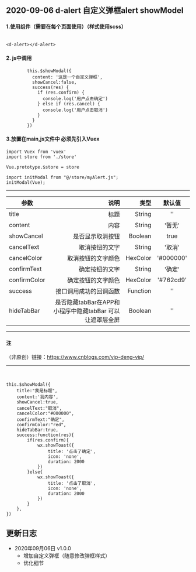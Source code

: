 ## 2020-09-06 d-alert 自定义弹框alert showModel

#### 1.使用组件（需要在每个页面使用）（样式使用scss）
````

<d-alert></d-alert>

````
#### 2. js中调用
````
		this.$showModal({
		  content: '这是一个自定义弹框',
		  showCancel:false,
		  success(res) {
			if (res.confirm) {
			  console.log('用户点击确定')
			} else if (res.cancel) {
			  console.log('用户点击取消')
			}
		  }
		})

````

#### 3.放置在main,js文件中 必须先引入Vuex 
````
import Vuex from 'vuex'
import store from './store'

Vue.prototype.$store = store

import initModal from "@/store/myAlert.js";
initModal(Vue);
````

----
| 参数       | 说明   |类型    |  默认值 |
| --------   | -----:  |-----:  | :----:  |
| title    | 标题 |String  |   ''    |
| content     | 内容 | String |   '暂无' |
| showCancel     | 是否显示取消按钮 | Boolean |   true |
| cancelText    | 取消按钮的文字 | String  |  '取消'     |
| cancelColor    | 取消按钮的文字颜色 | HexColor  |  '#000000'     |
| confirmText    | 确定按钮的文字 | String  |  '确定'     |
| confirmColor    | 确定按钮的文字颜色 | HexColor  |  '#762cd9'     |
| success    | 接口调用成功的回调函数 | Function  |  ''     |
| hideTabBar    | 是否隐藏tabBar在APP和小程序中隐藏tabBar 可以让遮罩层全屏 | Boolean  |  ''     |




------


#### 注
（非原创）链接：https://www.cnblogs.com/vip-deng-vip/

------
##
````

this.$showModal({
    title:"我是标题",
    content:'我内容',
    showCancel:true,
    cancelText:"取消",
    cancelColor:"#000000",
    confirmText:"确定",
    confirmColor:"red",
    hideTabBar:true,
    success:function(res){
        if(res.confirm){
            wx.showToast({
                title: '点击了确定',
                icon: 'none',
                duration: 2000
            })
        }else{
            wx.showToast({
                title: '点击了取消',
                icon: 'none',
                duration: 2000
            })
        }
    },
})

````

## 更新日志

* 2020年09月06日 v1.0.0
    *  增加自定义弹框（随意修改弹框样式）
	*  优化细节

